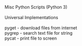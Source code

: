 Misc Python Scripts (Python 3)
<br>
<br>Universal Implementations
<br>
<br>pyget - download files from internet
<br>pygrep - search text file for string
<br>pycat - print file to screen